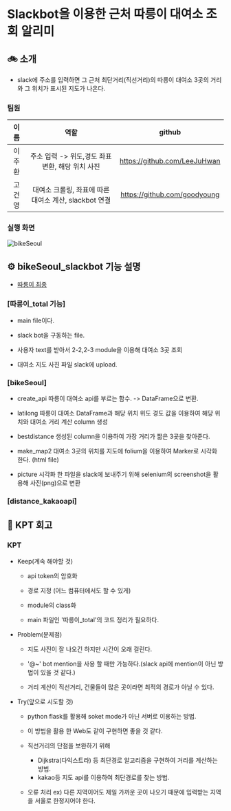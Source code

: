 # Slackbot을 이용한 근처 따릉이 대여소 조회 알리미
## 🚲 소개
* slack에 주소를 입력하면 그 근처 최단거리(직선거리)의 따릉이 대여소 3곳의 거리와 그 위치가 표시된 지도가 나온다.
### 팀원
|이름|역할|github|
|:---:|:-------:|:---:|
|이주환|주소 입력 -> 위도,경도 좌표 변환, 해당 위치 사진|https://github.com/LeeJuHwan|
|고건영|대여소 크롤링, 좌표에 따른 대여소 계산, slackbot 연결|https://github.com/goodyoung|

### 실행 화면
![bikeSeoul](https://user-images.githubusercontent.com/10703294/206843948-bc91f91e-2a74-4254-ba6a-49b33905f4cd.gif)


## ⚙︎ bikeSeoul_slackbot 기능 설명
- [따릉이 최종](https://github.com/goodyoung/bikeSeoul_slackbot/tree/main/%EB%94%B0%EB%A6%89%EC%9D%B4%20%EC%B5%9C%EC%A2%85)


### [따릉이_total 기능]
- main file이다.

- slack bot을 구동하는 file.

- 사용자 text를 받아서 2-2,2-3 module을 이용해 대여소 3곳 조회

- 대여소 지도 사진 파일 slack에 upload.
### [bikeSeoul]
- create_api
따릉이 대여소 api를 부르는 함수. -> DataFrame으로 변환.

- latilong
따릉이 대여소 DataFrame과 해당 위치 위도 경도 값을 이용하여 해당 위치와 대여소 거리 계산 column 생성

- bestdistance
생성된 column을 이용하여 가장 거리가 짧은 3곳을 찾아준다.

- make_map2
대여소 3곳의 위치를 지도에 folium을 이용하여 Marker로 시각화 한다. (html file)

- picture
시각화 한 파일을 slack에 보내주기 위해 selenium의 screenshot을 활용해 사진(png)으로 변환

### [distance_kakaoapi]

## 🙋 KPT 회고  
### KPT
  + Keep(계속 해야할 것)
    + api token의 암호화

    + 경로 지정 (어느 컴퓨터에서도 할 수 있게)

    + module의 class화 

    + main 파일인 '따릉이_total'의 코드 정리가 필요하다.
  + Problem(문제점)
    + 지도 사진이 잘 나오긴 하지만 시간이 오래 걸린다.

    + '@~' bot mention을 사용 할 때만 가능하다.(slack api에 mention이 아닌 방법이 있을 것 같다.)
 
    + 거리 계산이 직선거리, 건물들이 많은 곳이라면 최적의 경로가 아닐 수 있다.

  + Try(앞으로 시도할 것)
    + python flask를 활용해 soket mode가 아닌 서버로 이용하는 방법.
 
    + 이 방법을 활용 한 Web도 같이 구현하면 좋을 것 같다.
 
    + 직선거리의 단점을 보완하기 위해 
      + Dijkstra(다익스트라) 등 최단경로 알고리즘을 구현하여 거리를 계산하는 방법.
      + kakao등 지도 api를 이용하여 최단경로를 찾는 방법.
    + 오류 처리 ex) 다른 지역이어도 제일 가까운 곳이 나오기 때문에 입력받는 지역을 서울로 한정지어야 한다.


